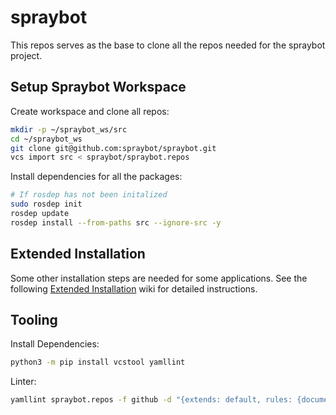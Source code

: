 # spraybot

This repos serves as the base to clone all the repos needed for the spraybot project.

## Setup Spraybot Workspace

Create workspace and clone all repos:

```bash
mkdir -p ~/spraybot_ws/src
cd ~/spraybot_ws
git clone git@github.com:spraybot/spraybot.git
vcs import src < spraybot/spraybot.repos
```

Install dependencies for all the packages:

```bash
# If rosdep has not been initalized
sudo rosdep init
rosdep update
rosdep install --from-paths src --ignore-src -y
```

## Extended Installation
Some other installation steps are needed for some applications. See the following [Extended Installation](https://github.com/spraybot/spraybot/wiki/Extended-Installation) wiki for detailed instructions.


## Tooling

Install Dependencies:

```bash
python3 -m pip install vcstool yamllint
```

Linter:

```bash
yamllint spraybot.repos -f github -d "{extends: default, rules: {document-start: {present: false}, key-ordering: {}}}"
```
